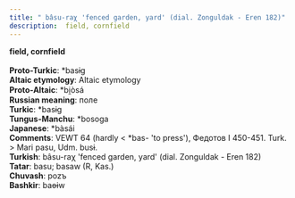```yaml
---
title: " bâsu-raχ 'fenced garden, yard' (dial. Zonguldak - Eren 182)"
description:  field, cornfield
---
```

<strong> field, cornfield</strong><br><br>
<strong>Proto-Turkic</strong>:  *basɨg<br>
<strong>Altaic etymology</strong>:  Altaic etymology<br>
<strong> Proto-Altaic</strong>:  *bi̯òsá<br>
<strong>Russian meaning</strong>:  поле<br>
<strong>Turkic</strong>:  *basɨg<br>
<strong>Tungus-Manchu</strong>:  *bosoga<br>
<strong>Japanese</strong>:  *bàsái<br>
<strong>Comments</strong>:  VEWT 64 (hardly < *bas- 'to press'), Федотов I 450-451. Turk. > Mari pasu, Udm. busɨ.<br>
<strong>Turkish</strong>:  bâsu-raχ 'fenced garden, yard' (dial. Zonguldak - Eren 182)<br>
<strong>Tatar</strong>:  basu; basaw (R, Kas.)<br>
<strong>Chuvash</strong>:  pozъ<br>
<strong>Bashkir</strong>:  baɵɨw<br>


